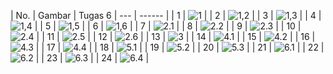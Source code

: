 | No. | Gambar |                                   Tugas 6
| --- | ------ |
| 1   | ![1](https://github.com/fatsyaalfin15/Sistem-Operasi/blob/main/%60Tugas6/1.jpg?raw=true) |
| 2   | ![1,2](https://github.com/fatsyaalfin15/Sistem-Operasi/blob/main/%60Tugas6/1%2C2.jpg?raw=true) |
| 3   | ![1,3](https://github.com/fatsyaalfin15/Sistem-Operasi/blob/main/%60Tugas6/1%2C3.jpg?raw=true) |
| 4   | ![1,4](https://github.com/fatsyaalfin15/Sistem-Operasi/blob/main/%60Tugas6/1%2C4.jpg?raw=true) |
| 5   | ![1,5](https://github.com/fatsyaalfin15/Sistem-Operasi/blob/main/%60Tugas6/1%2C5.jpg?raw=true) |
| 6   | ![1,6](https://github.com/fatsyaalfin15/Sistem-Operasi/blob/main/%60Tugas6/1%2C6.jpg?raw=true) |
| 7   | ![2.1](https://github.com/fatsyaalfin15/Sistem-Operasi/blob/main/%60Tugas6/2.1.jpg?raw=true) |
| 8   | ![2.2](https://github.com/fatsyaalfin15/Sistem-Operasi/blob/main/%60Tugas6/2.2.jpg?raw=true) |
| 9   | ![2.3](https://github.com/fatsyaalfin15/Sistem-Operasi/blob/main/%60Tugas6/2.3.jpg?raw=true) |
| 10  | ![2.4](https://github.com/fatsyaalfin15/Sistem-Operasi/blob/main/%60Tugas6/2.4.jpg?raw=true) |
| 11  | ![2.5](https://github.com/fatsyaalfin15/Sistem-Operasi/blob/main/%60Tugas6/2.5.jpg?raw=true) |
| 12  | ![2.6](https://github.com/fatsyaalfin15/Sistem-Operasi/blob/main/%60Tugas6/2.6.jpg?raw=true) |
| 13  | ![3](https://github.com/fatsyaalfin15/Sistem-Operasi/blob/main/%60Tugas6/3.jpg?raw=true) |
| 14  | ![4.1](https://github.com/fatsyaalfin15/Sistem-Operasi/blob/main/%60Tugas6/4.1.jpg?raw=true) |
| 15  | ![4.2](https://github.com/fatsyaalfin15/Sistem-Operasi/blob/main/%60Tugas6/4.2.jpg?raw=true) |
| 16  | ![4.3](https://github.com/fatsyaalfin15/Sistem-Operasi/blob/main/%60Tugas6/4.3.jpg?raw=true) |
| 17  | ![4.4](https://github.com/fatsyaalfin15/Sistem-Operasi/blob/main/%60Tugas6/4.4.jpg?raw=true) |
| 18  | ![5.1](https://github.com/fatsyaalfin15/Sistem-Operasi/blob/main/%60Tugas6/5.1.jpg?raw=true) |
| 19  | ![5.2](https://github.com/fatsyaalfin15/Sistem-Operasi/blob/main/%60Tugas6/5.2.jpg?raw=true) |
| 20  | ![5.3](https://github.com/fatsyaalfin15/Sistem-Operasi/blob/main/%60Tugas6/5.3.jpg?raw=true) |
| 21  | ![6.1](https://github.com/fatsyaalfin15/Sistem-Operasi/blob/main/%60Tugas6/6.1.jpg?raw=true) |
| 22  | ![6.2](https://github.com/fatsyaalfin15/Sistem-Operasi/blob/main/%60Tugas6/6.2.jpg?raw=true) |
| 23  | ![6.3](https://github.com/fatsyaalfin15/Sistem-Operasi/blob/main/%60Tugas6/6.3.jpg?raw=true) |
| 24  | ![6.4](https://github.com/fatsyaalfin15/Sistem-Operasi/blob/main/%60Tugas6/6.4.jpg?raw=true) |

 
